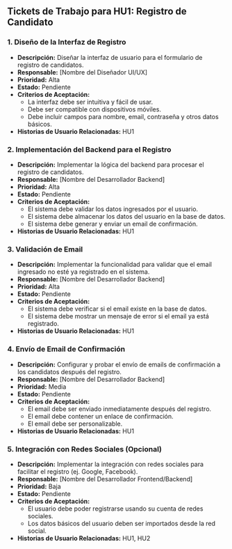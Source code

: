 ## Tickets de Trabajo para HU1: Registro de Candidato

### 1. Diseño de la Interfaz de Registro
- **Descripción:** Diseñar la interfaz de usuario para el formulario de registro de candidatos.
- **Responsable:** [Nombre del Diseñador UI/UX]
- **Prioridad:** Alta
- **Estado:** Pendiente
- **Criterios de Aceptación:**
    - La interfaz debe ser intuitiva y fácil de usar.
    - Debe ser compatible con dispositivos móviles.
    - Debe incluir campos para nombre, email, contraseña y otros datos básicos.
- **Historias de Usuario Relacionadas:** HU1

### 2. Implementación del Backend para el Registro
- **Descripción:** Implementar la lógica del backend para procesar el registro de candidatos.
- **Responsable:** [Nombre del Desarrollador Backend]
- **Prioridad:** Alta
- **Estado:** Pendiente
- **Criterios de Aceptación:**
    - El sistema debe validar los datos ingresados por el usuario.
    - El sistema debe almacenar los datos del usuario en la base de datos.
    - El sistema debe generar y enviar un email de confirmación.
- **Historias de Usuario Relacionadas:** HU1

### 3. Validación de Email
- **Descripción:** Implementar la funcionalidad para validar que el email ingresado no esté ya registrado en el sistema.
- **Responsable:** [Nombre del Desarrollador Backend]
- **Prioridad:** Alta
- **Estado:** Pendiente
- **Criterios de Aceptación:**
    - El sistema debe verificar si el email existe en la base de datos.
    - El sistema debe mostrar un mensaje de error si el email ya está registrado.
- **Historias de Usuario Relacionadas:** HU1

### 4. Envío de Email de Confirmación
- **Descripción:** Configurar y probar el envío de emails de confirmación a los candidatos después del registro.
- **Responsable:** [Nombre del Desarrollador Backend]
- **Prioridad:** Media
- **Estado:** Pendiente
- **Criterios de Aceptación:**
    - El email debe ser enviado inmediatamente después del registro.
    - El email debe contener un enlace de confirmación.
    - El email debe ser personalizable.
- **Historias de Usuario Relacionadas:** HU1

### 5. Integración con Redes Sociales (Opcional)
- **Descripción:** Implementar la integración con redes sociales para facilitar el registro (ej. Google, Facebook).
- **Responsable:** [Nombre del Desarrollador Frontend/Backend]
- **Prioridad:** Baja
- **Estado:** Pendiente
- **Criterios de Aceptación:**
    - El usuario debe poder registrarse usando su cuenta de redes sociales.
    - Los datos básicos del usuario deben ser importados desde la red social.
- **Historias de Usuario Relacionadas:** HU1, HU2